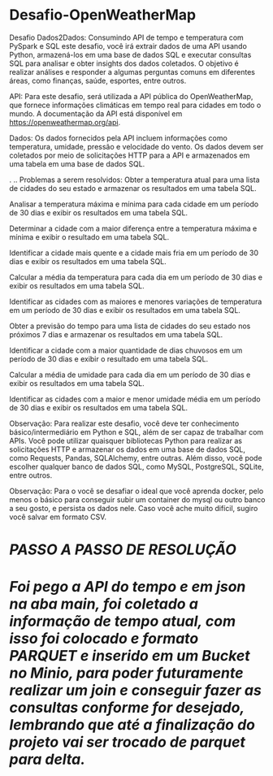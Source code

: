 # Desafio-OpenWeatherMap
Desafio Dados2Dados: Consumindo API de tempo e temperatura com PySpark e SQL
 este desafio, você irá extrair dados de uma API usando Python, armazená-los em uma base de dados SQL e executar consultas SQL para analisar e obter insights dos dados coletados. O objetivo é realizar análises e responder a algumas perguntas comuns em diferentes áreas, como finanças, saúde, esportes, entre outros.

API: Para este desafio, será utilizada a API pública do OpenWeatherMap, que fornece informações climáticas em tempo real para cidades em todo o mundo. A documentação da API está disponível em https://openweathermap.org/api.

Dados: Os dados fornecidos pela API incluem informações como temperatura, umidade, pressão e velocidade do vento. Os dados devem ser coletados por meio de solicitações HTTP para a API e armazenados em uma tabela em uma base de dados SQL.

. ..
Problemas a serem resolvidos:
Obter a temperatura atual para uma lista de cidades do seu estado e armazenar os resultados em uma tabela SQL.

Analisar a temperatura máxima e mínima para cada cidade em um período de 30 dias e exibir os resultados em uma tabela SQL.

Determinar a cidade com a maior diferença entre a temperatura máxima e mínima e exibir o resultado em uma tabela SQL.

Identificar a cidade mais quente e a cidade mais fria em um período de 30 dias e exibir os resultados em uma tabela SQL.

Calcular a média da temperatura para cada dia em um período de 30 dias e exibir os resultados em uma tabela SQL.

Identificar as cidades com as maiores e menores variações de temperatura em um período de 30 dias e exibir os resultados em uma tabela SQL.

Obter a previsão do tempo para uma lista de cidades do seu estado nos próximos 7 dias e armazenar os resultados em uma tabela SQL.

Identificar a cidade com a maior quantidade de dias chuvosos em um período de 30 dias e exibir o resultado em uma tabela SQL.

Calcular a média de umidade para cada dia em um período de 30 dias e exibir os resultados em uma tabela SQL.

Identificar as cidades com a maior e menor umidade média em um período de 30 dias e exibir os resultados em uma tabela SQL.

Observação: Para realizar este desafio, você deve ter conhecimento básico/intermediário em Python e SQL, além de ser capaz de trabalhar com APIs. Você pode utilizar quaisquer bibliotecas Python para realizar as solicitações HTTP e armazenar os dados em uma base de dados SQL, como Requests, Pandas, SQLAlchemy, entre outras. Além disso, você pode escolher qualquer banco de dados SQL, como MySQL, PostgreSQL, SQLite, entre outros.

Observação: Para o você se desafiar o ideal que você aprenda docker, pelo menos o básico para conseguir subir um container do mysql ou outro banco a seu gosto, e persista os dados nele. Caso você ache muito difícil, sugiro você salvar em formato CSV.

# ***PASSO A PASSO DE RESOLUÇÃO***

# ***Foi pego a API do tempo e em json  na aba main, foi coletado a informação de tempo atual, com isso foi colocado e formato PARQUET e inserido em um Bucket no Minio, para poder futuramente realizar um join e conseguir fazer as consultas conforme for desejado, lembrando que até a finalização do projeto vai ser trocado de parquet para delta.***


